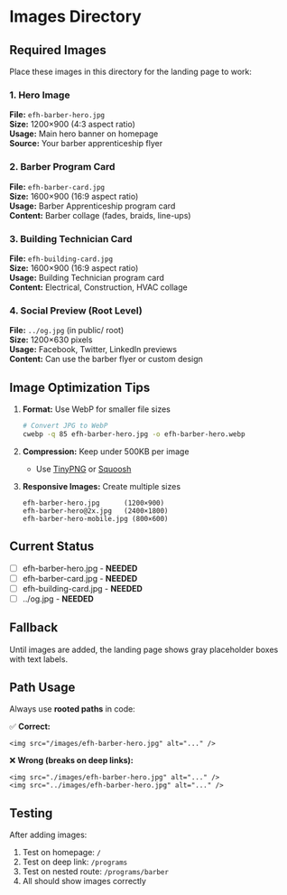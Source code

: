 # Images Directory

## Required Images

Place these images in this directory for the landing page to work:

### 1. Hero Image

**File:** `efh-barber-hero.jpg`  
**Size:** 1200×900 (4:3 aspect ratio)  
**Usage:** Main hero banner on homepage  
**Source:** Your barber apprenticeship flyer

### 2. Barber Program Card

**File:** `efh-barber-card.jpg`  
**Size:** 1600×900 (16:9 aspect ratio)  
**Usage:** Barber Apprenticeship program card  
**Content:** Barber collage (fades, braids, line-ups)

### 3. Building Technician Card

**File:** `efh-building-card.jpg`  
**Size:** 1600×900 (16:9 aspect ratio)  
**Usage:** Building Technician program card  
**Content:** Electrical, Construction, HVAC collage

### 4. Social Preview (Root Level)

**File:** `../og.jpg` (in public/ root)  
**Size:** 1200×630 pixels  
**Usage:** Facebook, Twitter, LinkedIn previews  
**Content:** Can use the barber flyer or custom design

## Image Optimization Tips

1. **Format:** Use WebP for smaller file sizes

   ```bash
   # Convert JPG to WebP
   cwebp -q 85 efh-barber-hero.jpg -o efh-barber-hero.webp
   ```

2. **Compression:** Keep under 500KB per image
   - Use [TinyPNG](https://tinypng.com) or [Squoosh](https://squoosh.app)

3. **Responsive Images:** Create multiple sizes
   ```
   efh-barber-hero.jpg      (1200×900)
   efh-barber-hero@2x.jpg   (2400×1800)
   efh-barber-hero-mobile.jpg (800×600)
   ```

## Current Status

- [ ] efh-barber-hero.jpg - **NEEDED**
- [ ] efh-barber-card.jpg - **NEEDED**
- [ ] efh-building-card.jpg - **NEEDED**
- [ ] ../og.jpg - **NEEDED**

## Fallback

Until images are added, the landing page shows gray placeholder boxes with text labels.

## Path Usage

Always use **rooted paths** in code:

✅ **Correct:**

```tsx
<img src="/images/efh-barber-hero.jpg" alt="..." />
```

❌ **Wrong (breaks on deep links):**

```tsx
<img src="./images/efh-barber-hero.jpg" alt="..." />
<img src="../images/efh-barber-hero.jpg" alt="..." />
```

## Testing

After adding images:

1. Test on homepage: `/`
2. Test on deep link: `/programs`
3. Test on nested route: `/programs/barber`
4. All should show images correctly
